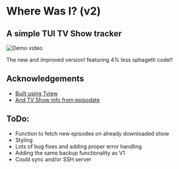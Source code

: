 # Where Was I? (v2)

## A simple TUI TV Show tracker

![Demo video](https://i.imgur.com/l3KVEet.gif)

The new and improved version! featuring 4% less sphagetti code!!

## Acknowledgements

 - [Built using Tview](https://github.com/rivo/tview/)
 - [And TV Show info from episodate](https://www.episodate.com/)

## ToDo:
* Function to fetch new episodes on already downloaded show
* Styling
* Lots of bug fixes and adding proper error handling
* Adding the same backup functionality as V1
* Could sync and/or SSH server